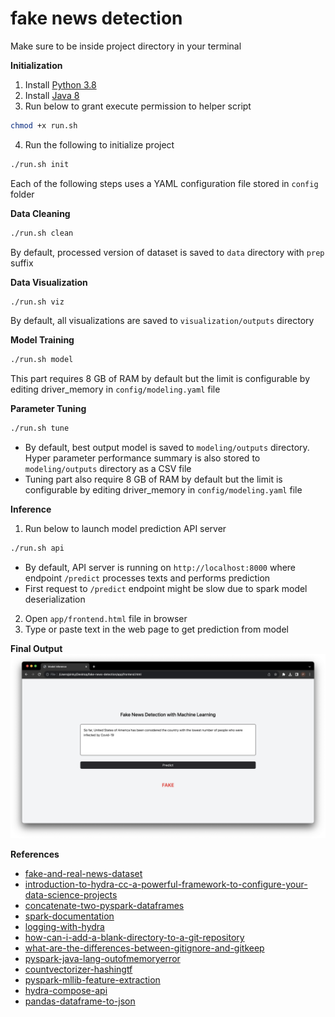 # fake news detection

Make sure to be inside project directory in your terminal

**Initialization**
1. Install [Python 3.8](https://www.python.org/downloads/)
2. Install [Java 8](https://www.oracle.com/java/technologies/downloads/)
3. Run below to grant execute permission to helper script

```sh
chmod +x run.sh
```

4. Run the following to initialize project
```sh
./run.sh init
```

Each of the following steps uses a YAML configuration file stored in `config` folder

**Data Cleaning**

```sh
./run.sh clean
```

By default, processed version of dataset is saved to `data` directory with `prep` suffix


**Data Visualization**

```sh
./run.sh viz
```

By default, all visualizations are saved to `visualization/outputs` directory

**Model Training**

```sh
./run.sh model
```

This part requires 8 GB of RAM by default but the limit is configurable by editing driver_memory in `config/modeling.yaml` file

**Parameter Tuning**

```sh
./run.sh tune
```
- By default, best output model is saved to `modeling/outputs` directory. Hyper parameter performance summary is also stored to `modeling/outputs` directory as a CSV file
- Tuning part also require 8 GB of RAM by default but the limit is configurable by editing driver_memory in `config/modeling.yaml` file
  
**Inference**

1. Run below to launch model prediction API server
```sh
./run.sh api
```
- By default, API server is running on `http://localhost:8000` where endpoint `/predict` processes texts and performs prediction
- First request to `/predict` endpoint might be slow due to spark model deserialization

2. Open `app/frontend.html` file in browser
3. Type or paste text in the web page to get prediction from model

**Final Output**
![image](https://github.com/ppkgtmm/fake-news-detection/blob/main/images/ui-fake-news.png?raw=true)

**References**
- [fake-and-real-news-dataset](https://www.kaggle.com/datasets/clmentbisaillon/fake-and-real-news-dataset)
- [introduction-to-hydra-cc-a-powerful-framework-to-configure-your-data-science-projects](https://towardsdatascience.com/introduction-to-hydra-cc-a-powerful-framework-to-configure-your-data-science-projects-ed65713a53c6)
- [concatenate-two-pyspark-dataframes](https://stackoverflow.com/questions/37332434/concatenate-two-pyspark-dataframes)
- [spark-documentation](https://spark.apache.org/docs/3.1.1/)
- [logging-with-hydra](https://hydra.cc/docs/tutorials/basic/running_your_app/logging/)
- [how-can-i-add-a-blank-directory-to-a-git-repository](https://stackoverflow.com/questions/115983/how-can-i-add-a-blank-directory-to-a-git-repository)
- [what-are-the-differences-between-gitignore-and-gitkeep](https://stackoverflow.com/questions/7229885/what-are-the-differences-between-gitignore-and-gitkeep)
- [pyspark-java-lang-outofmemoryerror](https://stackoverflow.com/questions/32336915/pyspark-java-lang-outofmemoryerror-java-heap-space)
- [countvectorizer-hashingtf](https://towardsdatascience.com/countvectorizer-hashingtf-e66f169e2d4e)
- [pyspark-mllib-feature-extraction](https://spark.apache.org/docs/1.4.1/mllib-feature-extraction.html)
- [hydra-compose-api](https://hydra.cc/docs/advanced/compose_api/)
- [pandas-dataframe-to-json](https://pandas.pydata.org/docs/reference/api/pandas.DataFrame.to_json.html)
